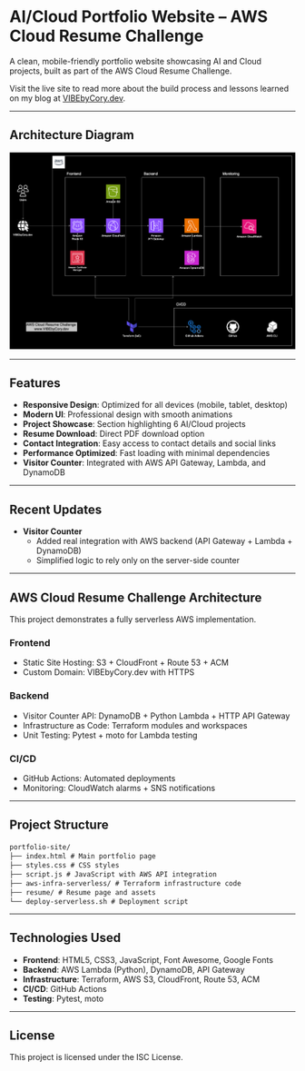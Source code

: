 # AI/Cloud Portfolio Website – AWS Cloud Resume Challenge

A clean, mobile-friendly portfolio website showcasing AI and Cloud projects, built as part of the AWS Cloud Resume Challenge.

Visit the live site to read more about the build process and lessons learned on my blog at [VIBEbyCory.dev](https://VIBEbyCory.dev/).

---

## Architecture Diagram

![Architecture Diagram Placeholder](./cloud-architecture-diagram.png)

---

## Features

- **Responsive Design**: Optimized for all devices (mobile, tablet, desktop)  
- **Modern UI**: Professional design with smooth animations  
- **Project Showcase**: Section highlighting 6 AI/Cloud projects  
- **Resume Download**: Direct PDF download option  
- **Contact Integration**: Easy access to contact details and social links  
- **Performance Optimized**: Fast loading with minimal dependencies  
- **Visitor Counter**: Integrated with AWS API Gateway, Lambda, and DynamoDB  

---

## Recent Updates

- **Visitor Counter**  
  - Added real integration with AWS backend (API Gateway + Lambda + DynamoDB)  
  - Simplified logic to rely only on the server-side counter  

---

## AWS Cloud Resume Challenge Architecture

This project demonstrates a fully serverless AWS implementation.

### Frontend
- Static Site Hosting: S3 + CloudFront + Route 53 + ACM  
- Custom Domain: VIBEbyCory.dev with HTTPS  

### Backend
- Visitor Counter API: DynamoDB + Python Lambda + HTTP API Gateway  
- Infrastructure as Code: Terraform modules and workspaces  
- Unit Testing: Pytest + moto for Lambda testing  

### CI/CD
- GitHub Actions: Automated deployments  
- Monitoring: CloudWatch alarms + SNS notifications  

---

## Project Structure
```
portfolio-site/
├── index.html # Main portfolio page
├── styles.css # CSS styles
├── script.js # JavaScript with AWS API integration
├── aws-infra-serverless/ # Terraform infrastructure code
├── resume/ # Resume page and assets
└── deploy-serverless.sh # Deployment script
```
---

## Technologies Used

- **Frontend**: HTML5, CSS3, JavaScript, Font Awesome, Google Fonts  
- **Backend**: AWS Lambda (Python), DynamoDB, API Gateway  
- **Infrastructure**: Terraform, AWS S3, CloudFront, Route 53, ACM  
- **CI/CD**: GitHub Actions  
- **Testing**: Pytest, moto  

---

## License

This project is licensed under the ISC License.